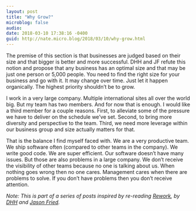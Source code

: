 ```yaml
---
layout: post
title: "Why Grow?"
microblog: false
audio: 
date: 2018-03-10 17:38:16 -0400
guid: http://nate.micro.blog/2018/03/10/why-grow.html
---
```

The premise of this section is that businesses are judged based on their size and that bigger is better and more successful. DHH and JF refute this notion and propose that any business has an optimal size and that may be just one person or 5,000 people. You need to find the right size for your business and go with it. It may change over time. Just let it happen organically. The highest priority shouldn’t be to grow.

I work in a very large company. Multiple international sites all over the world big. But my team has two members. And for now that is enough. I would like a third member for a couple reasons. First, to alleviate some of the pressure we have to deliver on the schedule we’ve set. Second, to bring more diversity and perspective to the team. Third, we need more leverage within our business group and size actually matters for that.

That is the balance I find myself faced with. We are a very productive team. We ship software often (compared to other teams in the company). We write good code. We are super efficient. Our software doesn’t have many issues. But those are also problems in a large company. We don’t receive the visibility of other teams because no one is talking about us. When nothing goes wrong then no one cares. Management cares when there are problems to solve. If you don’t have problems then you don’t receive attention.

_Note: This is part of a series of posts inspired by re-reading [Rework](https://basecamp.com/books/rework), by [DHH](https://twitter.com/dhh) and [Jason Fried](https://twitter.com/jasonfried)._
